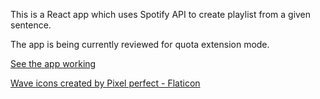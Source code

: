 This is a React app which uses Spotify API to create playlist from a given sentence.

The app is being currently reviewed for quota extension mode.

<a href="https://transcendent-starlight-d45333.netlify.app/">See the app working</a>

<a href="https://www.flaticon.com/free-icons/wave" title="wave icons">Wave icons created by Pixel perfect - Flaticon</a>